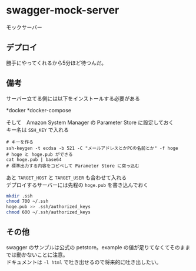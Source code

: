 # swagger-mock-server

モックサーバー

## デプロイ

勝手にやってくれるから5分ほど待つんだ。

## 備考

サーバー立てる側には以下をインストールする必要がある

*docker
*docker-compose

そして　Amazon System Manager の Parameter Store に設定しておく  
キー名は `SSH_KEY` で入れる

```
# キーを作る
ssh-keygen -t ecdsa -b 521 -C "メールアドレスとかPCの名前とか" -f hoge
# hoge と hoge.pub ができる
cat hoge.pub | base64
# 標準出力する内容をコピペして Parameter Store に突っ込む
```

あと `TARGET_HOST` と `TARGET_USER` も合わせて入れる  
デプロイするサーバーには先程の `hoge.pub` を書き込んでおく

```bash
mkdir .ssh
chmod 700 ~/.ssh
hoge.pub >> .ssh/authorized_keys
chmod 600 ~/.ssh/authorized_keys
```

## その他

swagger のサンプルは公式の petstore。example の値が足りてなくてそのままでは動かないことに注意。  
ドキュメントは `-l html` で吐き出せるので将来的に吐き出したい。
